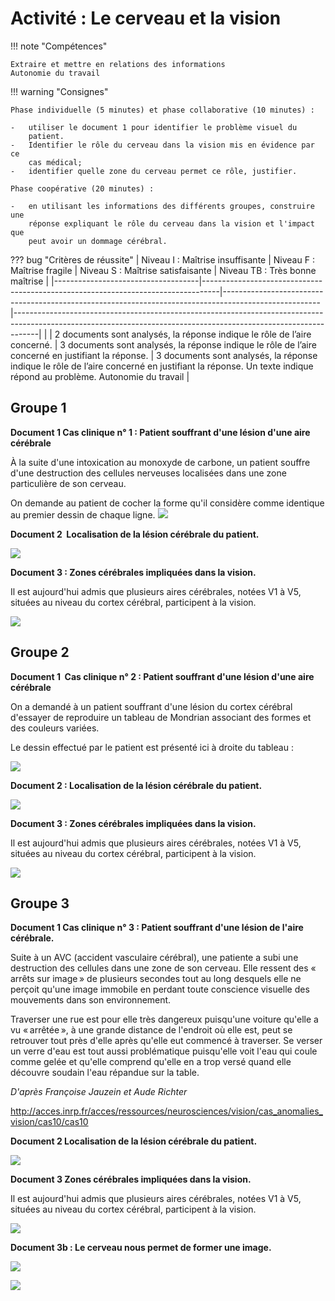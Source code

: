 # Activité : Le cerveau et la vision

!!! note "Compétences"

    Extraire et mettre en relations des informations   
    Autonomie du travail

!!! warning "Consignes"

    Phase individuelle (5 minutes) et phase collaborative (10 minutes) :

    -   utiliser le document 1 pour identifier le problème visuel du
        patient.
    -   Identifier le rôle du cerveau dans la vision mis en évidence par ce
        cas médical;
    -   identifier quelle zone du cerveau permet ce rôle, justifier.

    Phase coopérative (20 minutes) :

    -   en utilisant les informations des différents groupes, construire une
        réponse expliquant le rôle du cerveau dans la vision et l'impact que
        peut avoir un dommage cérébral.

??? bug "Critères de réussite"
    |  			Niveau 			I : Maîtrise insuffisante 		 |  			Niveau 			F : Maîtrise fragile 		                                                    |  			Niveau 			S : Maîtrise satisfaisante 		                                                                  |  			Niveau 			TB : Très bonne maîtrise 		                                                                                                                                |
    |------------------------------------|----------------------------------------------------------------------------------|------------------------------------------------------------------------------------------------------|------------------------------------------------------------------------------------------------------------------------------------------------------------------|
    |  			   			 		                              |  			2 			documents sont analysés, la réponse indique le rôle de l’aire 			concerné.     			 		 |  			3 			documents sont analysés, la réponse indique le rôle de l’aire 			concerné en justifiant la réponse. 		 |  			3 			documents sont analysés, la réponse indique le rôle de l’aire 			concerné en justifiant la réponse.  Un texte indique répond 			au problème.  Autonomie du travail 		 |




## Groupe 1


**Document 1 Cas clinique n° 1 : Patient souffrant d'une lésion d'une aire cérébrale**

À la suite d'une intoxication au monoxyde de carbone, un patient souffre
d'une destruction des cellules nerveuses localisées dans une zone
particulière de son cerveau.

On demande au patient de cocher la forme qu'il considère comme identique
au premier dessin de chaque ligne.
![](Pictures/testRecoForme.jpg)
    


**Document 2  Localisation de la lésion cérébrale du patient.**

![](Pictures/lesionPatient1.png)

**Document 3 : Zones cérébrales impliquées dans la vision.**

Il est aujourd'hui admis que plusieurs aires cérébrales, notées V1 à V5,
situées au niveau du cortex cérébral, participent à la vision.

![](Pictures/zonesVision.jpg)



## Groupe 2


**Document 1  Cas clinique n° 2 : Patient souffrant d'une lésion d'une aire cérébrale**

On a demandé à un patient souffrant d'une lésion du cortex cérébral d'essayer de reproduire un tableau de Mondrian associant des formes et des couleurs variées.

Le dessin effectué par le patient est présenté ici à droite du tableau :

![](Pictures/tableauPatientLesioNCerebrale.jpg)

**Document 2 : Localisation de la lésion cérébrale du patient.**

![](Pictures/lesionPatient2.png)

**Document 3 : Zones cérébrales impliquées dans la vision.**

Il est aujourd'hui admis que plusieurs aires cérébrales, notées V1 à V5, situées au niveau du cortex cérébral, participent à la vision.

![](Pictures/zonesVision.jpg)



## Groupe 3

**Document 1 Cas clinique n° 3 : Patient souffrant d'une lésion de l'aire cérébrale.**

Suite à un AVC (accident vasculaire cérébral), une patiente a subi une destruction des cellules dans une zone de son cerveau. Elle ressent des « arrêts sur image » de plusieurs secondes tout au long desquels elle ne perçoit qu'une image immobile en perdant toute conscience visuelle des mouvements dans son environnement.

Traverser une rue est pour elle très dangereux puisqu'une voiture qu'elle a vu « arrêtée », à une grande distance de l'endroit où elle est, peut se retrouver tout près d'elle après qu'elle eut commencé à traverser. Se verser un verre d'eau est tout aussi problématique puisqu'elle voit l'eau qui coule comme gelée et qu'elle comprend qu'elle en a trop versé quand elle découvre soudain l'eau répandue sur la table.

*D'après Françoise Jauzein et Aude Richter*

http://acces.inrp.fr/acces/ressources/neurosciences/vision/cas_anomalies_vision/cas10/cas10


**Document 2 Localisation de la lésion cérébrale du patient.**

![](Pictures/lesionPatient3.png)

**Document 3 Zones cérébrales impliquées dans la vision.**

Il est aujourd'hui admis que plusieurs aires cérébrales, notées V1 à V5,
situées au niveau du cortex cérébral, participent à la vision.

![](Pictures/zonesVision.jpg)



**Document 3b : Le cerveau nous permet de former une image.**

![](Pictures/integrationVision.png)

![](Pictures/anomalieCourleurs.jpg)